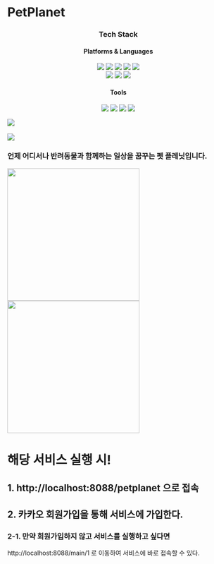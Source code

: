 # PetPlanet

<div align="center">
   <h3>Tech Stack</h3>
   <h4>Platforms & Languages</h4>
	<img src="https://img.shields.io/badge/Java-007396?style=flat&logo=Java&logoColor=white" />
	<img src="https://img.shields.io/badge/HTML5-E34F26?style=flat&logo=HTML5&logoColor=white" />
	<img src="https://img.shields.io/badge/CSS3-1572B6?style=flat&logo=CSS3&logoColor=white" />
   <img src="https://img.shields.io/badge/JavaScript-F7DF1E?style=flat&logo=JavaScript&logoColor=white" />
   <img src="https://img.shields.io/badge/jQuery-0769AD?style=flat&logo=jQuery&logoColor=white" />
   <br>
   <img src="https://img.shields.io/badge/Oracle SQL-F80000?style=flat&logo=Oracle&logoColor=white" />
   <img src="https://img.shields.io/badge/SpringBoot-6DB33F?style=flat&logo=SpringBoot&logoColor=white" />
   <img src="https://img.shields.io/badge/SpringSecurity-6DB33F?style=flat&logo=SpringSecurity&logoColor=white" />
   
   <h4>Tools</h4>
   <img src="https://img.shields.io/badge/Eclipse IDE-2C2255?style=flat&logo=EclipseIDE&logoColor=white" />
   <img src="https://img.shields.io/badge/IntelliJ IDEA-000000?style=flat&logo=IntelliJIDEA&logoColor=white" />
   <img src="https://img.shields.io/badge/Tomcat-F8DC75?style=flat&logo=Apache Tomcat&logoColor=white" />
   <img src="https://img.shields.io/badge/GitHub-181717?style=flat&logo=Github&logoColor=white" />
</div>

<img src="https://github-readme-stats.vercel.app/api/top-langs/?username=Pet-Planet&layout=compact"><br><br>
<img src="https://github-readme-stats.vercel.app/api?username=Pet-Planet&show_icons=true">


### 언제 어디서나 반려동물과 함께하는 일상을 꿈꾸는 펫 플레닛입니다.

<img src="https://github.com/ehgmlKim/PetPlanet/assets/102472177/e9a93719-ec9c-4494-8052-b62bbb37d3dd" width="300">
<br/>
<img src="https://github.com/ehgmlKim/PetPlanet/assets/102472177/8f8fc0b3-e824-42a2-ae2e-3148711a0274" width="300">

# 해당 서비스 실행 시!
## 1. http://localhost:8088/petplanet 으로 접속
## 2. 카카오 회원가입을 통해 서비스에 가입한다.
### 2-1. 만약 회원가입하지 않고 서비스를 실행하고 싶다면
   http://localhost:8088/main/1 로 이동하여 서비스에 바로 접속할 수 있다.
